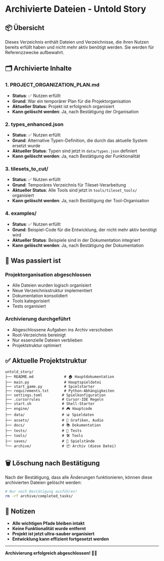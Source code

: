 # Archivierte Dateien - Untold Story

## 📦 Übersicht

Dieses Verzeichnis enthält Dateien und Verzeichnisse, die ihren Nutzen bereits erfüllt haben und nicht mehr aktiv benötigt werden. Sie werden für Referenzzwecke aufbewahrt.

## 🗂️ Archivierte Inhalte

### 1. **PROJECT_ORGANIZATION_PLAN.md**
- **Status**: ✅ Nutzen erfüllt
- **Grund**: War ein temporärer Plan für die Projektorganisation
- **Aktueller Status**: Projekt ist erfolgreich organisiert
- **Kann gelöscht werden**: Ja, nach Bestätigung der Organisation

### 2. **types_enhanced.json**
- **Status**: ✅ Nutzen erfüllt
- **Grund**: Alternative Typen-Definition, die durch das aktuelle System ersetzt wurde
- **Aktueller Status**: Typen sind jetzt in `data/types.json` definiert
- **Kann gelöscht werden**: Ja, nach Bestätigung der Funktionalität

### 3. **tilesets_to_cut/**
- **Status**: ✅ Nutzen erfüllt
- **Grund**: Temporäres Verzeichnis für Tileset-Verarbeitung
- **Aktueller Status**: Alle Tools sind jetzt in `tools/tileset_tools/` organisiert
- **Kann gelöscht werden**: Ja, nach Bestätigung der Tool-Organisation

### 4. **examples/**
- **Status**: ✅ Nutzen erfüllt
- **Grund**: Beispiel-Code für die Entwicklung, der nicht mehr aktiv benötigt wird
- **Aktueller Status**: Beispiele sind in der Dokumentation integriert
- **Kann gelöscht werden**: Ja, nach Bestätigung der Dokumentation

## 🔄 Was passiert ist

### Projektorganisation abgeschlossen
- Alle Dateien wurden logisch organisiert
- Neue Verzeichnisstruktur implementiert
- Dokumentation konsolidiert
- Tools kategorisiert
- Tests organisiert

### Archivierung durchgeführt
- Abgeschlossene Aufgaben ins Archiv verschoben
- Root-Verzeichnis bereinigt
- Nur essenzielle Dateien verblieben
- Projektstruktur optimiert

## ✅ Aktuelle Projektstruktur

```
untold_story/
├── README.md              # 🏠 Hauptdokumentation
├── main.py                # Hauptspieldatei
├── start_game.py          # Spielstarter
├── requirements.txt       # Python-Abhängigkeiten
├── settings.toml         # Spielkonfiguration
├── .cursorrules          # Cursor-IDE Regeln
├── start.sh              # Shell-Starter
├── engine/               # 🎮 Hauptcode
├── data/                 # 📊 Spieldaten
├── assets/               # 🎨 Grafiken, Audio
├── docs/                 # 📚 Dokumentation
├── tests/                # 🧪 Tests
├── tools/                # 🛠️ Tools
├── saves/                # 💾 Spielstände
└── archive/              # 📦 Archiv (diese Datei)
```

## 🗑️ Löschung nach Bestätigung

Nach der Bestätigung, dass alle Änderungen funktionieren, können diese archivierten Dateien gelöscht werden:

```bash
# Nur nach Bestätigung ausführen!
rm -rf archive/completed_tasks/
```

## 📝 Notizen

- **Alle wichtigen Pfade bleiben intakt**
- **Keine Funktionalität wurde entfernt**
- **Projekt ist jetzt ultra-sauber organisiert**
- **Entwicklung kann effizient fortgesetzt werden**

---

**Archivierung erfolgreich abgeschlossen! 🎯✨**
